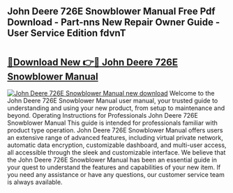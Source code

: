## John Deere 726E Snowblower Manual Free Pdf Download - Part-nns New Repair Owner Guide - User Service Edition fdvnT

# <h2><a href="http://bc85890.oget.top/?id=John+Deere+726E+Snowblower+Manual">🔗Download New 👉🔴 John Deere 726E Snowblower Manual</a></h2>

[![John Deere 726E Snowblower Manual new download](https://i.imgur.com/5g1atiW.png)](http://bc85890.oget.top/?id=John+Deere+726E+Snowblower+Manual)
Welcome to the John Deere 726E Snowblower Manual user manual, your trusted guide to understanding and using your new product, from setup to maintenance and beyond. Operating Instructions for Professionals John Deere 726E Snowblower Manual This guide is intended for professionals familiar with product type operation. John Deere 726E Snowblower Manual offers users an extensive range of advanced features, including virtual private network, automatic data encryption, customizable dashboard, and multi-user access, all accessible through the sleek and customizable interface. We believe that the John Deere 726E Snowblower Manual has been an essential guide in your quest to understand the features and capabilities of your new item. If you need any assistance or have any questions, our customer service team is always available.
